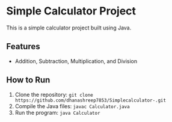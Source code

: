 # Simple Calculator Project
This is a simple calculator project built using Java.
## Features
- Addition, Subtraction, Multiplication, and Division
## How to Run
1. Clone the repository: `git clone https://github.com/dhanashreep7853/Simplecalculator-.git`
2. Compile the Java files: `javac Calculator.java`
3. Run the program: `java Calculator`
